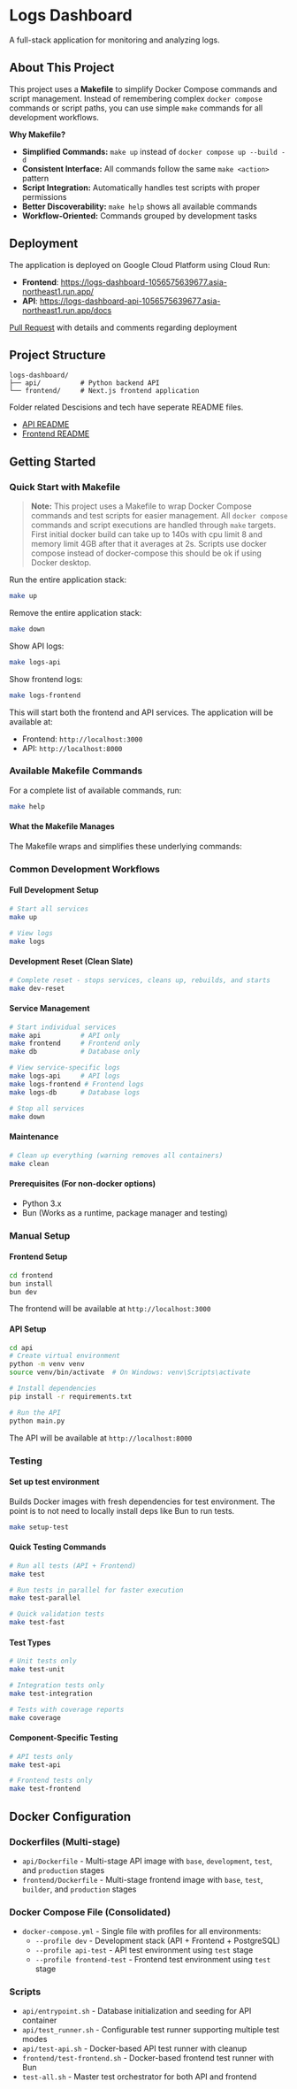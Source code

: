 # Logs Dashboard

A full-stack application for monitoring and analyzing logs.

## About This Project

This project uses a **Makefile** to simplify Docker Compose commands and script management. Instead of remembering complex `docker compose` commands or script paths, you can use simple `make` commands for all development workflows.

**Why Makefile?**
- **Simplified Commands:** `make up` instead of `docker compose up --build -d`
- **Consistent Interface:** All commands follow the same `make <action>` pattern
- **Script Integration:** Automatically handles test scripts with proper permissions
- **Better Discoverability:** `make help` shows all available commands
- **Workflow-Oriented:** Commands grouped by development tasks

## Deployment

The application is deployed on Google Cloud Platform using Cloud Run:

- **Frontend**: https://logs-dashboard-1056575639677.asia-northeast1.run.app/
- **API**: https://logs-dashboard-api-1056575639677.asia-northeast1.run.app/docs

[Pull Request](https://github.com/jtclarkjr/logs-dashboard/pull/1) with details and comments regarding deployment

## Project Structure

```
logs-dashboard/
├── api/          # Python backend API
└── frontend/     # Next.js frontend application
```

Folder related Descisions and tech have seperate README files.

- [API README](/api/README.md)
- [Frontend README](/frontend/README.md)

## Getting Started

### Quick Start with Makefile

> **Note:** This project uses a Makefile to wrap Docker Compose commands and test scripts for easier management. All `docker compose` commands and script executions are handled through `make` targets. First initial docker build can take up to 140s with cpu limit 8 and memory limit 4GB after that it averages at 2s. Scripts use docker compose instead of docker-compose this should be ok if using Docker desktop.

Run the entire application stack:

```bash
make up
```

Remove the entire application stack:

```bash
make down
```

Show API logs:
```bash
make logs-api
```

Show frontend logs:
```bash
make logs-frontend
```

This will start both the frontend and API services. The application will be available at:
- Frontend: `http://localhost:3000`
- API: `http://localhost:8000`

### Available Makefile Commands

For a complete list of available commands, run:
```bash
make help
```

#### What the Makefile Manages

The Makefile wraps and simplifies these underlying commands:

### Common Development Workflows

#### Full Development Setup
```bash
# Start all services
make up

# View logs
make logs
```

#### Development Reset (Clean Slate)
```bash
# Complete reset - stops services, cleans up, rebuilds, and starts
make dev-reset
```

#### Service Management
```bash
# Start individual services
make api          # API only
make frontend     # Frontend only
make db           # Database only

# View service-specific logs
make logs-api     # API logs
make logs-frontend # Frontend logs
make logs-db      # Database logs

# Stop all services
make down
```

#### Maintenance
```bash
# Clean up everything (warning removes all containers)
make clean
```

#### Prerequisites (For non-docker options)

- Python 3.x
- Bun (Works as a runtime, package manager and testing)



### Manual Setup

#### Frontend Setup

```bash
cd frontend
bun install
bun dev
```

The frontend will be available at `http://localhost:3000`

#### API Setup

```bash
cd api
# Create virtual environment
python -m venv venv
source venv/bin/activate  # On Windows: venv\Scripts\activate

# Install dependencies
pip install -r requirements.txt

# Run the API
python main.py
```

The API will be available at `http://localhost:8000`

### Testing

#### Set up test environment 
Builds Docker images with fresh dependencies for test environment. The point is to not need to locally install deps like Bun to run tests.

```bash
make setup-test
```

#### Quick Testing Commands
```bash
# Run all tests (API + Frontend)
make test

# Run tests in parallel for faster execution
make test-parallel

# Quick validation tests
make test-fast
```

#### Test Types
```bash
# Unit tests only
make test-unit

# Integration tests only
make test-integration

# Tests with coverage reports
make coverage
```

#### Component-Specific Testing
```bash
# API tests only
make test-api

# Frontend tests only
make test-frontend
```

## Docker Configuration

### Dockerfiles (Multi-stage)
- `api/Dockerfile` - Multi-stage API image with `base`, `development`, `test`, and `production` stages
- `frontend/Dockerfile` - Multi-stage frontend image with `base`, `test`, `builder`, and `production` stages

### Docker Compose File (Consolidated)
- `docker-compose.yml` - Single file with profiles for all environments:
  - `--profile dev` - Development stack (API + Frontend + PostgreSQL)
  - `--profile api-test` - API test environment using `test` stage
  - `--profile frontend-test` - Frontend test environment using `test` stage

### Scripts
- `api/entrypoint.sh` - Database initialization and seeding for API container
- `api/test_runner.sh` - Configurable test runner supporting multiple test modes
- `api/test-api.sh` - Docker-based API test runner with cleanup
- `frontend/test-frontend.sh` - Docker-based frontend test runner with Bun
- `test-all.sh` - Master test orchestrator for both API and frontend
